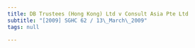 ```yaml
---
title: DB Trustees (Hong Kong) Ltd v Consult Asia Pte Ltd
subtitle: "[2009] SGHC 62 / 13\_March\_2009"
tags: null

---
```


